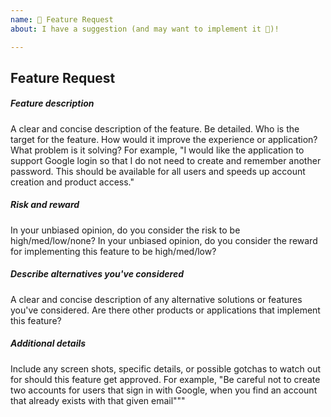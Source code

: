 ```yaml
---
name: 🚀 Feature Request
about: I have a suggestion (and may want to implement it 🙂)!

---
```


## Feature Request

##### Feature description
A clear and concise description of the feature. Be detailed. Who is the
target for the feature. How would it improve the experience or application? 
What problem is it solving? For example, "I would like the application to support 
Google login so that I do not need to create and remember another password. This
should be available for all users and speeds up account creation and product access."

##### Risk and reward
In your unbiased opinion, do you consider the risk to be high/med/low/none?
In your unbiased opinion, do you consider the reward for implementing this feature to be
high/med/low?

##### Describe alternatives you've considered
A clear and concise description of any alternative solutions or features you've considered.
Are there other products or applications that implement this feature? 

##### Additional details
Include any screen shots, specific details, or possible gotchas to watch
out for should this feature get approved. For example, "Be careful not to 
create two accounts for users that sign in with Google, when you find
an account that already exists with that given email"""
